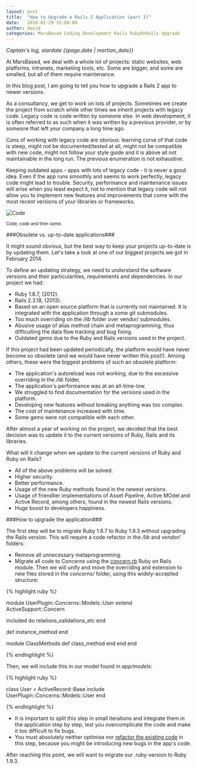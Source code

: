 ```yaml
---
layout: post
title:  "How to Upgrade a Rails 2 Application (part 1)"
date:   2016-02-29 15:00:00
author: david
categories: MarsBased Coding Development Rails RubyOnRails Upgrade
---
```


*Captain's log, stardate {{page.date | martian_date}}*

At MarsBased, we deal with a whole lot of projects: static websites, web platforms, intranets, marketing tools, etc. Some are bigger, and some are smalled, but all of them require maintenance.

In this blog post, I am going to tell you how to upgrade a Rails 2 app to newer versions.

<!--more-->

As a consultancy, we get to work on lots of projects. Sometimes we create the project from scratch while other times we inherit projects with legacy code. Legacy code is code written by someone else. In web development, it is often referred to as such when it was written by a previous provider, or by someone that left your company a long time ago.

Cons of working with legacy code are obvious: learning curve of that code is steep, might not be documented/tested at all, might not be compatible with new code, might not follow your style guide and it is above all not maintainable in the long run. The previous enumeration is not exhaustive.

Keeping outdated apps - apps with lots of legacy code - it is never a good idea. Even if the app runs smoothly and seems to work perfectly, legacy code might lead to trouble. Security, performance and maintenance issues will arise when you least expect it, not to mention that legacy code will not allow you to implement new features and improvements that come with the most recent versions of your libraries or frameworks.

<img src="/images/blog/code.jpeg" alt="Code" title="Code" class="img-center img-rounded img-responsive" />
<p class="text-center img-footer"><small>Code, code and then some.</small></p>

###Obsolete vs. up-to-date applications###

It might sound obvious, but the best way to keep your projects up-to-date is by updating them. Let's take a look at one of our biggest projects we got in February 2014.

To define an updating strategy, we need to understand the software versions and their particularities, requirements and dependencies. In our project we had:

- Ruby 1.8.7, (2012).
- Rails 2.3.18, (2013).
- Based on an open source platform that is currently not maintained. It is integrated with the application through a some git submodules.
- Too much overriding on the _/lib_ folder over vendor/ submodules.
- Abusive usage of alias method chain and metaprogramming, thus difficulting the data flow tracking and bug fixing.
- Outdated gems due to the Ruby and Rails versions used in the project.

If this project had been updated periodically, the platform would have never become so obsolete (and we would have never written this post!). Among others, these were the biggest problems of such an obsolete platform:

- The application's autoreload was not working, due to the excessive overriding in the _/lib_ folder.
- The application's performance was at an all-time-low.
- We struggled to find documentation for the versions used in the platform.
- Developing new features without breaking anything was too complex.
- The cost of maintenance increased with time.
- Some gems were not compatible with each other.

After almost a year of working on the project, we decided that the best decision was to update it to the current versions of Ruby, Rails and its libraries.

What will it change when we update to the current versions of Ruby and Ruby on Rails?

- All of the above problems will be solved.
- Higher security.
- Better performance.
- Usage of the new Ruby methods found in the newest versions.
- Usage of friendlier implementations of Asset Pipeline, Active MOdel and Active Record, among others, found in the newest Rails versions.
- Huge boost to developers happiness.

###How to upgrade the application###

The first step will be to migrate Ruby 1.8.7 to Ruby 1.9.3 without upgrading the Rails version. This will require a code refactor in the _/lib_ and _vendor/_ folders:

- Remove all unnecessary metaprogramming.
- Migrate all code to Concerns using the <a href="https://raw.githubusercontent.com/rails/rails/d06e42518a4fdd1732f1d75a43c69071bcd79245/activesupport/lib/active_support/concern.rb" title="concern.rb" target="_blank">concern.rb</a> Ruby on Rails module. Then we will unify and move the overriding and extension to new files stored in the _concerns/_ folder, using this widely-accepted structure:

{% highlight ruby %}

module UserPlugin::Concerns::Models::User
  extend ActiveSupport::Concern

  included do
    relations_validations_etc
  end

  def instance_method
  end

  module ClassMethods
    def class_method
    end
  end
end

{% endhighlight %}

Then, we will include this in our model found in _app/models_:

{% highlight ruby %}

class User < ActiveRecord::Base
  include UserPlugin::Concerns::Models::User
end

{% endhighlight %}

- It is important to split this step in small iterations and integrate them in the application step by step, lest you overcomplicate the code and make it too difficult to fix bugs.
- You must absolutely neither optimise nor <a href="https://marsbased.com/blog/2015/10/05/Code-Refactoring-When-Why-And-Who/" title="code refactor">refactor the existing code</a> in this step, because you might be introducing new bugs in the app's code.

After reaching this point, we will want to migrate our .ruby-version to Ruby 1.9.3.
